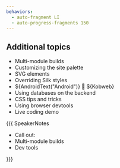 ```yaml
---
behaviors:
  - auto-fragment LI
  - auto-progress-fragments 150
---
```


## Additional topics

* Multi-module builds
* Customizing the site palette
* SVG elements
* Overriding Silk styles
* ${AndroidText("Android")} 🤝 ${Kobweb}
* Using databases on the backend
* CSS tips and tricks
* Using browser devtools
* Live coding demo

{{{ SpeakerNotes

* Call out:
* Multi-module builds
* Dev tools

}}}
